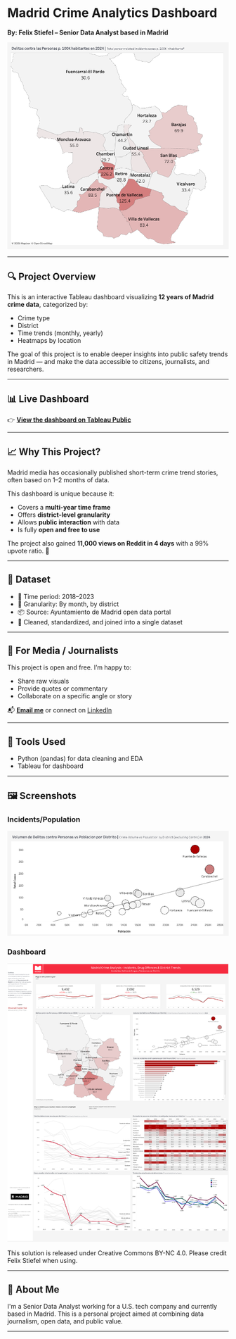 #  Madrid Crime Analytics Dashboard

**By: Felix Stiefel – Senior Data Analyst based in Madrid**

![Dashboard Screenshot](images/crime_map.png)

---

## 🔍 Project Overview

This is an interactive Tableau dashboard visualizing **12 years of Madrid crime data**, categorized by:
- Crime type
- District
- Time trends (monthly, yearly)
- Heatmaps by location

The goal of this project is to enable deeper insights into public safety trends in Madrid — and make the data accessible to citizens, journalists, and researchers.

---

## 📊 Live Dashboard

👉 **[View the dashboard on Tableau Public](https://public.tableau.com/app/profile/felix.stiefel/viz/MadridCrimeAnalysis/MainDashboard)**

---

## 📈 Why This Project?

Madrid media has occasionally published short-term crime trend stories, often based on 1–2 months of data.

This dashboard is unique because it:
- Covers a **multi-year time frame**
- Offers **district-level granularity**
- Allows **public interaction** with data
- Is fully **open and free to use**

The project also gained **11,000 views on Reddit in 4 days** with a 99% upvote ratio. 🧠

---

## 📁 Dataset

- 📅 Time period: 2018–2023
- 📍 Granularity: By month, by district
- 📦 Source: Ayuntamiento de Madrid open data portal
- 🧹 Cleaned, standardized, and joined into a single dataset

---

## 📰 For Media / Journalists

This project is open and free. I’m happy to:
- Share raw visuals
- Provide quotes or commentary
- Collaborate on a specific angle or story

📬 **[Email me](mailto:felixstiefel18@gmail.com)** or connect on [LinkedIn](https://www.linkedin.com/in/felix-stiefel/)

---

## 🧠 Tools Used

- Python (pandas) for data cleaning and EDA  
- Tableau for dashboard

---

## 🖼️ Screenshots

### Incidents/Population
![District Crime](images/delitos_poplacion.png)

### Dashboard
![Monthly Trend](images/Madrid_Crime_Dashboard.png)



This solution is released under Creative Commons BY-NC 4.0. Please credit Felix Stiefel when using.

---

## 📌 About Me

I'm a Senior Data Analyst working for a U.S. tech company and currently based in Madrid. This is a personal project aimed at combining data journalism, open data, and public value.

---
